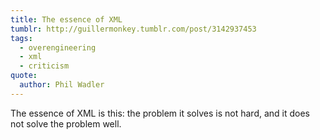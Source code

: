 ```yaml
---
title: The essence of XML
tumblr: http://guillermonkey.tumblr.com/post/3142937453
tags:
  - overengineering
  - xml
  - criticism
quote:
  author: Phil Wadler
---
```


The essence of XML is this: the problem it solves is not hard, and it does not solve the problem well.
